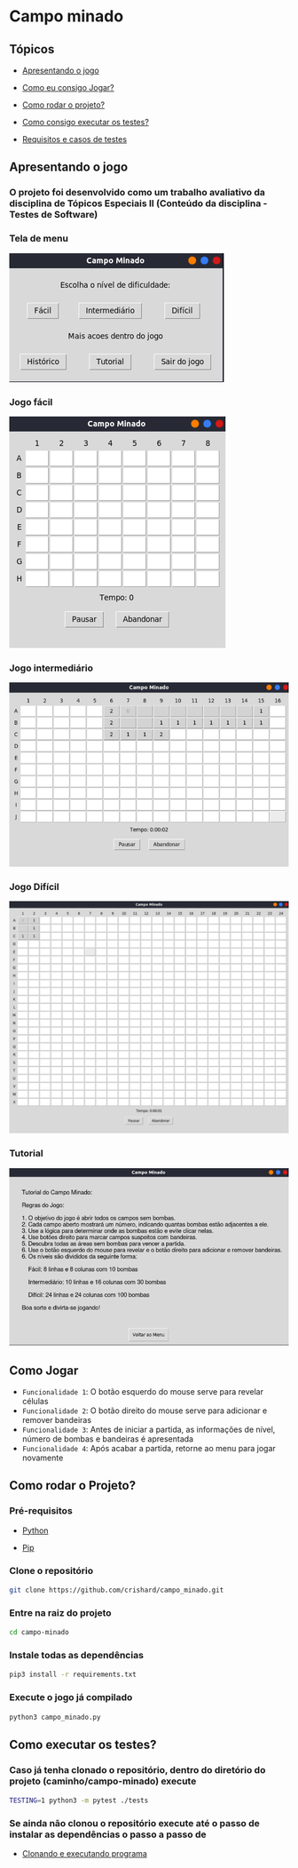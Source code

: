 # Campo minado

## Tópicos

- [Apresentando o jogo](#apresentando-o-jogo)

- [Como eu consigo Jogar?](#como-jogar)

- [Como rodar o projeto?](#como-rodar-o-projeto)

- [Como consigo executar  os testes?](#como-executar-os-testes)

- [Requisitos e casos de testes](./requisitos/requisitos.md)

## Apresentando o jogo

### **O projeto foi desenvolvido como um trabalho avaliativo da disciplina de Tópicos Especiais II (Conteúdo da disciplina - Testes de Software)**

### Tela de menu

![Tela de menu.](./images/menu.png)

### Jogo fácil

![Tela do jogo nom modo fácil.](./images/facil.png)

### Jogo intermediário

![Tela do jogo nom modo fácil.](./images/intermediario.png)

### Jogo Difícil

![Tela do jogo nom modo fácil.](./images/dificil.png)

### Tutorial

![Tela do jogo nom modo fácil.](./images/tutorial.png)

## Como Jogar

- `Funcionalidade 1`: O botão esquerdo do mouse serve para revelar células
- `Funcionalidade 2`: O botão direito do mouse serve para adicionar e remover bandeiras
- `Funcionalidade 3`: Antes de iniciar a partida, as informações de nível, número de bombas e bandeiras é apresentada
- `Funcionalidade 4`: Após acabar a partida, retorne ao menu para jogar novamente

## Como rodar o Projeto?

### Pré-requisitos

- [Python](#https://www.python.org/downloads/)

- [Pip](#https://pypi.org/project/pip/)

### Clone o repositório

```sh
git clone https://github.com/crishard/campo_minado.git
```

### Entre na raiz do projeto

```sh
cd campo-minado
```

### Instale todas as dependências

```sh
pip3 install -r requirements.txt
```

### Execute o jogo já compilado

```sh
python3 campo_minado.py
```

## Como executar os testes?

### Caso já tenha clonado o repositório, dentro do diretório do projeto (caminho/campo-minado) execute

```sh
TESTING=1 python3 -m pytest ./tests
```

### Se ainda não clonou o repositório execute até o passo de instalar as dependências o passo a passo de

- [Clonando e executando programa](#como-jogar)
